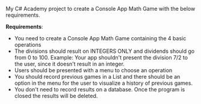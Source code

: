 My C# Academy project to create a Console App Math Game with the below requirements.

**Requirements**:
* You need to create a Console App Math Game containing the 4 basic operations
* The divisions should result on INTEGERS ONLY and dividends should go from 0 to 100. Example: Your app shouldn't present the division 7/2 to the user, since it doesn't result in an integer.
* Users should be presented with a menu to choose an operation
* You should record previous games in a List and there should be an option in the menu for the user to visualize a history of previous games.
* You don't need to record results on a database. Once the program is closed the results will be deleted.
